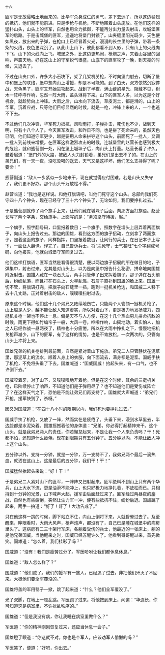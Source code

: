     十六 

   匪军是无故侵略土地而来的，比华军杀身成仁的勇气，差下去远了，所以这边猛烈的抵抗，他们就不能前进。只是步枪与机枪，不断地围着山头施放。在他们这样的猛扑山头，山头上的华军，自然也用全力抵御，不能再分出力量去射击，攻城堡匪军的后路。于是击城堡的匪军，遥遥地将堡门封锁了。山夹缝里阳光既少，天色便如黑夜，放出来的子弹，在枪口上已经冒着火光，漫漫的长空里的子弹，带着一条条的火线，夜色更深沉了。从此山上山下，彼此都看不到人影，只有山上的火线向下飞，山下的火线向上飞。城堡之外，比这边更热闹，枪炮之声，夹着山谷里的回响，声震天地。好在这山上的守军锐气很盛，山底下的匪军攻了一晚，到天亮的时候，又退去了。

   不过在山夹口外，许多大小石块下，架了几架机关枪，不时向堡门射去，切断了堡中和堡上的联络，堡中想向山上增援，却是不可能的。到了白天，双方依然沉寂停战，天色黑了，匪军又开始进攻起来。战到了半夜，满山缝的星光，隐藏不见，树木一阵呼呼作响，忽然一阵大雨，盖头淋将下来。山下的匪军人多，以为这是个好机会，就趁势向上冲锋。大雨之后，山水向下流去，草皮泥土，都是滑的，山上的华军，沉着应战，只等他们目标显然的时候，就是一枪，冲锋上来的人，一个也逃不下去。

   不过他们几次冲锋，华军死力抵抗，风吹雨打，子弹扑击，死伤也不少，战到天明，只有十八个人了。今天匪军攻击，和昨日不同，也是拼了死命来的，虽然天色已明，他们知道守军更少，越是要用人命来拼夺这个山头，前面死了一批人，又调一批人到前线来增援。在匪军这样激烈攻击的时候，连城堡里的赵营长也感到极大的危险，就和熊营副一处，闪在堡上城垛子后，向山头上打量。赵营长看了许久，皱着眉道：“堡门外的大路，被敌人火力封锁着，弟兄们是出去不了的。在山上的弟兄们，有一天一夜，没吃没喝的送去，天气又是这样坏，他们怎么支持得了呢？要命！”

   熊营副道：“敌人一步紧似一步地来干，现在就觉得应付困难。若是山头又失守了，我们更不好办。那个山头千万放松不得。”

   赵营长道：“我也是这样说。和他打旗语吧，叫他们死守这个山头。总部约我们死守四十八个钟头，现在已经守了三十六个钟头了，无论如何，我们要挣扎过去。”

   于是熊营副就传了两个旗手上来，让他们藏在城垛子后面，向那方面打旗语。赵营长写了两个字条，交给旗手，上面写的是：“务须坚守待援，赵。”

   一个旗手，照字翻号码，口里报着数目；一个旗手，照数字在墙头上层弄着两面旗子，向山头上报告过去。那边的国雄，看到这方面的旗子招动，立刻拿了两面旗子，照着这面的旗子，同样指挥，口里报着数目，让同行的兵士，在日记本子上写下，一面让人翻译。译完了，自己告诉兵士，将“决死守，士气甚旺”七个字翻成号码，向他报告，他就向城堡守军回复过去。

   他们这样打旗语，匪军当然是看得很清楚，便以两边旗子招展的所在做目的地，子弹集中，射击过来。尤其是对山头上，以为是向堡中报告什么秘密，拼命地向国雄附近射击。国雄人藏在一块石头后，两手只管伸了出来挥着旗子。那子弹在石头前后，纷纷乱落，而且打在石头上，火星乱溅，石屑子直扑到国雄的脸上来。国雄一切不管，将旗语打完，把旗子向石缝里一插，跑到一挺机关枪边，和国威二人移下去十几丈路，正对着射击的敌人，噗噗噗扫射过去。

   原来这个时候，他们这十几个弟兄又陆续地伤亡，只能两个人管领一挺机关枪了。山上越是人少，越不能让敌人知道虚实，所以对着山下，更是极力地发扬威力，四挺机关枪一架也不停止一息。偏是天不与人方便，在这十几个热血男儿拼命抗敌的时候，雨更下得如竹编帘子一般，大风一卷，哗啦作响，山摇地动，着实怕人，加之人已经作战一昼两夜了，精神也十分疲倦，所以在大雨中挣扎之下，慢慢地把机关枪声减少，山下的匪军，有了这样的情势，也是不肯放松，一次两次的，只管向山头上冲将上来。

   国雄兄弟的机关枪排列最前面，自然是紧对着山下施放。弟兄二人只管静伏在泥草里，那泥草上的流水，顺着人身上的衣服，向下面流去，满身都是泥浆。国威手扶了机枪，不免将头垂了下去。国雄喊道：“国威国威！抬起头来，有一口气，也不许倒下去。”

   国威咬着牙，对了山下，又噗噗噗地开着枪。但是在这个时候，其余的三挺机关枪，已陆续停止了响声，不知道他们是子弹用尽了？也不知道他们是受伤或阵亡了？在这样天气之下，恐怕是不能让弟兄们再支持了。国雄就大声喊道：“弟兄们开枪，援军快到了，杀呀。”

   因又对国威道：“在四十八小时的限期以内，我们死也要挣扎过去。”

   国威手扶了机枪，又放了一阵，然而实在是疲倦了，头垂下来，浸到水草里去，半边脸都是水泥染着。国雄摇撼着他的身体道：“兄弟，你必得打起精神来干。这个山头，就是我弟兄两人的责任，你若懈怠起来，不是让我一个人来负责吗？干！死都不怕，还知道什么疲倦。现在到限期只有五分钟了。五分钟以内，不能让敌人冲上这个山头。

   五分钟以外，支持一分钟，就是一分钟，万一支持不了，我弟兄两个最后一滴热血，就洒在这山上。这是最后的五分钟，我们干！干！”

   国威猛然抬起头来说：“好！干！”

   于是弟兄二人紧对山下的匪军，一阵阵又扫射起来。匪军绝料不到山上只有两个华兵，山上大水下流，更是油滑不能冲上，也只好极力地挣扎着，不放松而已。只相持到十分钟的光景，山下喊声大起，援军由后面赶过来了。匪军经过两昼夜的鏖战，自然也有些疲倦，突然让生力军一冲，便有些抵抗不住，纷纷后退。国雄跳了起来，两手一拍道：“好了！好了！大功告成了。”

   只在他这样一跳的时候，脚下站立不住，向山上倒将下来，人就昏晕过去了。及至醒来，睁眼看时，大雨大风声，枪声炮声，都没有了，自己已是睡在城堡中的病房里头了。这病房有二三十架行军床，各躺着受伤的兵士，他最近的一张床上，躺的是他兄弟国威。当他醒来之时，国威已经苏醒许久了。他看到哥哥醒过来，首先微笑。国雄道：“怎么着，我们挂彩了吗？”

   国威道：“没有！我们是疲劳过分了。军医吩咐让我们都休息休息。”

   国雄道：“敌人怎么样了？”

   国威道：“他们败了。我们的援军有一旅人，已经追了过去，非把他们歼灭了不回来。大概他们要全军覆没的。”

   国雄将盖的军用毯子一掀，跳了起来道：“什么？他们全军覆没了。”

   光了双脚，在地上一顿乱跳。军医跑了过来，将他按到床上，问道：“华连长，你可知道这是病室里，不许扰乱秩序的。”

   国雄道：“但是我没有病，你让我睡在病室里做什么？”

   军医道：“你的精神刚刚恢复过来，还应当休息一会子。”

   国雄瞪了眼道：“你这就不对。你也是个军人，应该劝军人偷懒的吗？”

   军医笑了，便道：“好吧，你出去。”

